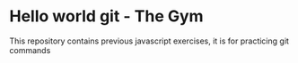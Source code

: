 # Hello world git - The Gym
This repository contains previous javascript exercises, it is for practicing git commands
